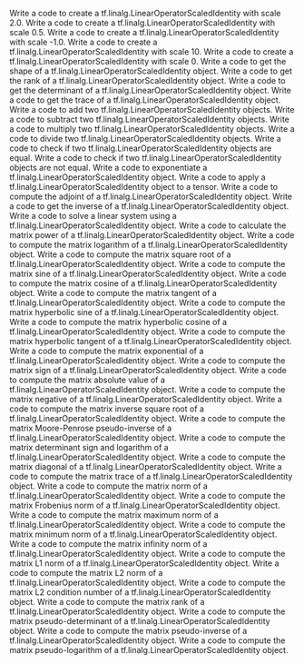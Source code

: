 Write a code to create a tf.linalg.LinearOperatorScaledIdentity with scale 2.0.
Write a code to create a tf.linalg.LinearOperatorScaledIdentity with scale 0.5.
Write a code to create a tf.linalg.LinearOperatorScaledIdentity with scale -1.0.
Write a code to create a tf.linalg.LinearOperatorScaledIdentity with scale 10.
Write a code to create a tf.linalg.LinearOperatorScaledIdentity with scale 0.
Write a code to get the shape of a tf.linalg.LinearOperatorScaledIdentity object.
Write a code to get the rank of a tf.linalg.LinearOperatorScaledIdentity object.
Write a code to get the determinant of a tf.linalg.LinearOperatorScaledIdentity object.
Write a code to get the trace of a tf.linalg.LinearOperatorScaledIdentity object.
Write a code to add two tf.linalg.LinearOperatorScaledIdentity objects.
Write a code to subtract two tf.linalg.LinearOperatorScaledIdentity objects.
Write a code to multiply two tf.linalg.LinearOperatorScaledIdentity objects.
Write a code to divide two tf.linalg.LinearOperatorScaledIdentity objects.
Write a code to check if two tf.linalg.LinearOperatorScaledIdentity objects are equal.
Write a code to check if two tf.linalg.LinearOperatorScaledIdentity objects are not equal.
Write a code to exponentiate a tf.linalg.LinearOperatorScaledIdentity object.
Write a code to apply a tf.linalg.LinearOperatorScaledIdentity object to a tensor.
Write a code to compute the adjoint of a tf.linalg.LinearOperatorScaledIdentity object.
Write a code to get the inverse of a tf.linalg.LinearOperatorScaledIdentity object.
Write a code to solve a linear system using a tf.linalg.LinearOperatorScaledIdentity object.
Write a code to calculate the matrix power of a tf.linalg.LinearOperatorScaledIdentity object.
Write a code to compute the matrix logarithm of a tf.linalg.LinearOperatorScaledIdentity object.
Write a code to compute the matrix square root of a tf.linalg.LinearOperatorScaledIdentity object.
Write a code to compute the matrix sine of a tf.linalg.LinearOperatorScaledIdentity object.
Write a code to compute the matrix cosine of a tf.linalg.LinearOperatorScaledIdentity object.
Write a code to compute the matrix tangent of a tf.linalg.LinearOperatorScaledIdentity object.
Write a code to compute the matrix hyperbolic sine of a tf.linalg.LinearOperatorScaledIdentity object.
Write a code to compute the matrix hyperbolic cosine of a tf.linalg.LinearOperatorScaledIdentity object.
Write a code to compute the matrix hyperbolic tangent of a tf.linalg.LinearOperatorScaledIdentity object.
Write a code to compute the matrix exponential of a tf.linalg.LinearOperatorScaledIdentity object.
Write a code to compute the matrix sign of a tf.linalg.LinearOperatorScaledIdentity object.
Write a code to compute the matrix absolute value of a tf.linalg.LinearOperatorScaledIdentity object.
Write a code to compute the matrix negative of a tf.linalg.LinearOperatorScaledIdentity object.
Write a code to compute the matrix inverse square root of a tf.linalg.LinearOperatorScaledIdentity object.
Write a code to compute the matrix Moore-Penrose pseudo-inverse of a tf.linalg.LinearOperatorScaledIdentity object.
Write a code to compute the matrix determinant sign and logarithm of a tf.linalg.LinearOperatorScaledIdentity object.
Write a code to compute the matrix diagonal of a tf.linalg.LinearOperatorScaledIdentity object.
Write a code to compute the matrix trace of a tf.linalg.LinearOperatorScaledIdentity object.
Write a code to compute the matrix norm of a tf.linalg.LinearOperatorScaledIdentity object.
Write a code to compute the matrix Frobenius norm of a tf.linalg.LinearOperatorScaledIdentity object.
Write a code to compute the matrix maximum norm of a tf.linalg.LinearOperatorScaledIdentity object.
Write a code to compute the matrix minimum norm of a tf.linalg.LinearOperatorScaledIdentity object.
Write a code to compute the matrix infinity norm of a tf.linalg.LinearOperatorScaledIdentity object.
Write a code to compute the matrix L1 norm of a tf.linalg.LinearOperatorScaledIdentity object.
Write a code to compute the matrix L2 norm of a tf.linalg.LinearOperatorScaledIdentity object.
Write a code to compute the matrix L2 condition number of a tf.linalg.LinearOperatorScaledIdentity object.
Write a code to compute the matrix rank of a tf.linalg.LinearOperatorScaledIdentity object.
Write a code to compute the matrix pseudo-determinant of a tf.linalg.LinearOperatorScaledIdentity object.
Write a code to compute the matrix pseudo-inverse of a tf.linalg.LinearOperatorScaledIdentity object.
Write a code to compute the matrix pseudo-logarithm of a tf.linalg.LinearOperatorScaledIdentity object.